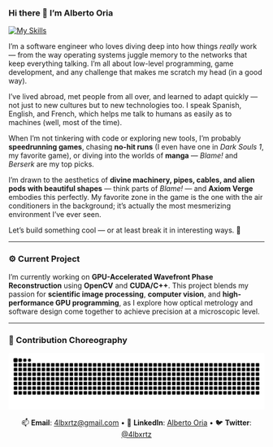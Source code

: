 ### Hi there 👋 I’m Alberto Oria

[![My Skills](https://go-skill-icons.vercel.app/api/icons?i=git,bash,cpp,cuda,opencv,react,ts,express,postman,py,nodejs,linux,vscode,vitest,neovim)](https://skillicons.dev)

I’m a software engineer who loves diving deep into how things *really* work — from the way operating systems juggle memory to the networks that keep everything talking. I’m all about low-level programming, game development, and any challenge that makes me scratch my head (in a good way).

I’ve lived abroad, met people from all over, and learned to adapt quickly — not just to new cultures but to new technologies too. I speak Spanish, English, and French, which helps me talk to humans as easily as to machines (well, most of the time).

When I’m not tinkering with code or exploring new tools, I’m probably **speedrunning games**, chasing **no-hit runs** (I even have one in *Dark Souls 1*, my favorite game), or diving into the worlds of **manga** — *Blame!* and *Berserk* are my top picks.

I’m drawn to the aesthetics of **divine machinery, pipes, cables, and alien pods with beautiful shapes** — think parts of *Blame!* — and **Axiom Verge** embodies this perfectly. My favorite zone in the game is the one with the air conditioners in the background; it’s actually the most mesmerizing environment I’ve ever seen.

Let’s build something cool — or at least break it in interesting ways. 🚀

---

### ⚙️ Current Project

I’m currently working on **GPU-Accelerated Wavefront Phase Reconstruction** using **OpenCV** and **CUDA/C++**.
This project blends my passion for **scientific image processing**, **computer vision**, and **high-performance GPU programming**, as I explore how optical metrology and software design come together to achieve precision at a microscopic level.

---

### 🐍 Contribution Choreography

<img src="https://raw.githubusercontent.com/4lbxrtz/4lbxrtz/output/snake.svg" alt="Snake animation" />

<div align="center">

📫 **Email**: [4lbxrtz@gmail.com](mailto:4lbxrtz@gmail.com) •
💼 **LinkedIn**: [Alberto Oria](https://www.linkedin.com/in/4lbxrtz/) •
🐦 **Twitter**: [@4lbxrtz](https://x.com/4lbxrtz)

</div>
